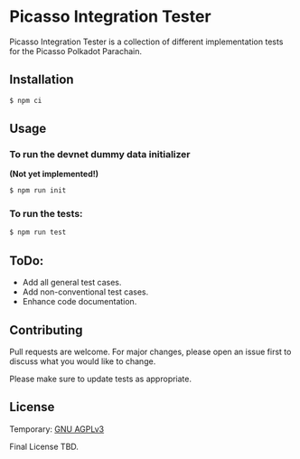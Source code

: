 # Picasso Integration Tester

Picasso Integration Tester is a collection of different implementation tests for the Picasso Polkadot Parachain.

## Installation


```bash
$ npm ci
```

## Usage

### To run the devnet dummy data initializer
**(Not yet implemented!)**
```bash
$ npm run init
```

### To run the tests:
```bash
$ npm run test
```


## ToDo:
* Add all general test cases.
* Add non-conventional test cases.
* Enhance code documentation.


## Contributing
Pull requests are welcome. For major changes, please open an issue first to discuss what you would like to change.

Please make sure to update tests as appropriate.

## License
Temporary:
[GNU AGPLv3](https://choosealicense.com/licenses/agpl-3.0/)

Final License TBD.
